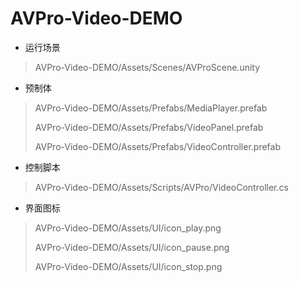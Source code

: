 # AVPro-Video-DEMO

+ 运行场景

> AVPro-Video-DEMO/Assets/Scenes/AVProScene.unity

+ 预制体

> AVPro-Video-DEMO/Assets/Prefabs/MediaPlayer.prefab
> 
> AVPro-Video-DEMO/Assets/Prefabs/VideoPanel.prefab
> 
> AVPro-Video-DEMO/Assets/Prefabs/VideoController.prefab

+ 控制脚本

> AVPro-Video-DEMO/Assets/Scripts/AVPro/VideoController.cs

+ 界面图标

> AVPro-Video-DEMO/Assets/UI/icon_play.png
> 
> AVPro-Video-DEMO/Assets/UI/icon_pause.png
> 
> AVPro-Video-DEMO/Assets/UI/icon_stop.png
